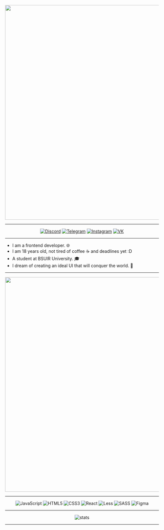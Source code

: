 <div align="center">
<img width="700" src="https://sun9-19.userapi.com/impg/c2SOnskRnHPeEBlOOvuEyb_cEeWb5I7F6sz8hw/HB6_KrQZHGk.jpg?size=1000x300&quality=95&sign=77ea53c279f9de3da9541ce183cca626&type=album">
<div>

---

<div align="center">
  <a href="https://discord.gg/vvuTrM7t"><img src="https://img.shields.io/badge/Discord-7b25c4.svg?style=for-the-badge&logo=discord&logoColor=white" alt="Discord"></a>
  <a href="https://t.me/flaty3"><img src="https://img.shields.io/badge/Telegram-7b25c4?style=for-the-badge&logo=telegram&logoColor=white" alt="Telegram"></a>
  <a href="https://www.instagram.com/__m.aks/"><img src="https://img.shields.io/badge/Instagram-7b25c4.svg?style=for-the-badge&logo=Instagram&logoColor=white" alt="Instagram"></a>
  <a href="https://m.vk.com/flaty1"><img src="https://img.shields.io/badge/вконтакте-7b25c4.svg?&style=for-the-badge&logo=vk&logoColor=white" alt="VK"></a>
</div>

---


<ul align="left">
<li>I am a frontend developer. 🌐</li>
<li>I am 18 years old, not tired of coffee ☕️ and deadlines yet :D</li>
<li>A student at BSUIR University. 🎓</li>
<li>I dream of creating an ideal UI that will conquer the world. 🌌</li>
</ul>

---

<div align="center">
<img width="700" src="https://sun9-69.userapi.com/impg/RU_OO79Txs_IrgPGBPQXLfv52HdYZzq-Gm6KTA/JihZKaRp6LU.jpg?size=1000x300&quality=95&sign=573cc795e4ab781e3353d170022e80b7&type=album">
<div>

---

<div align="center">
  <img src="https://img.shields.io/badge/javascript-%23323330.svg?style=for-the-badge&logo=javascript&logoColor=%23F7DF1E" alt="JavaScript">
  <img src="https://img.shields.io/badge/html5-%23E34F26.svg?style=for-the-badge&logo=html5&logoColor=white" alt="HTML5">
  <img src="https://img.shields.io/badge/css3-%231572B6.svg?style=for-the-badge&logo=css3&logoColor=white" alt="CSS3">
  <img src="https://img.shields.io/badge/react-%2320232a.svg?style=for-the-badge&logo=react&logoColor=%2361DAFB" alt="React">
  <img src="https://img.shields.io/badge/less-2B4C80?style=for-the-badge&logo=less&logoColor=white" alt="Less">
  <img src="https://img.shields.io/badge/SASS-hotpink.svg?style=for-the-badge&logo=SASS&logoColor=white" alt="SASS">
  <img src="https://img.shields.io/badge/figma-%23F24E1E.svg?style=for-the-badge&logo=figma&logoColor=white" alt="Figma">
</div>

---

<div align="center">
  <img src="https://github-profile-summary-cards.vercel.app/api/cards/profile-details?username=flaty7375&theme=tokyonight" alt="stats">
</div>

---

